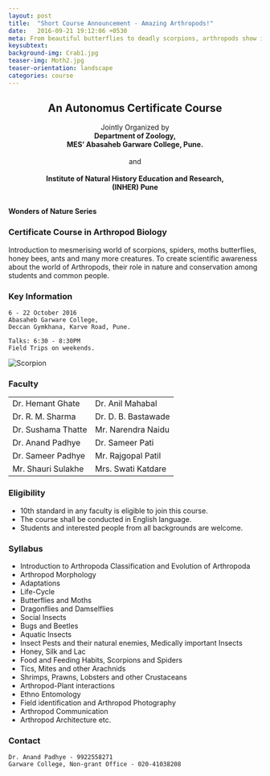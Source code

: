 ```yaml
---
layout: post
title:  "Short Course Announcement - Amazing Arthropods!"
date:   2016-09-21 19:12:06 +0530
meta: From beautiful butterflies to deadly scorpions, arthropods show incredible variety. This short course is an introduction to all kinds of insects and other arthropods that inhabit our forests, farms and even our homes. Eminent experts will be speaking on array of topics at this  course which is open to all. 6 - 22 October 2016 at Abasaheb Garware College, Pune. Talks on weekday evening with field sessions on weekends.
keysubtext: 
background-img: Crab1.jpg
teaser-img: Moth2.jpg
teaser-orientation: landscape
categories: course
---
```

<center>
<h2>An Autonomus Certificate Course</h2>

Jointly Organized by <br />
<b>
Department of Zoology,<br />
MES’ Abasaheb Garware College, Pune.<br /><br />
</b>
and<br /><br />
<b>
Institute of Natural History Education and Research, <br />
(INHER) Pune<br /><br />
</b>
</center>

**Wonders of Nature Series**

### Certificate Course in Arthropod Biology

Introduction to mesmerising world of scorpions, spiders, moths butterflies, honey bees, ants and many more creatures.
To create scientific awareness about the world of Arthropods, their role in nature and conservation among students and common people.

### Key Information ###
    6 - 22 October 2016
    Abasaheb Garware College, 
    Deccan Gymkhana, Karve Road, Pune.

    Talks: 6:30 - 8:30PM
    Field Trips on weekends.

<img src="{{ site.base_url}}/assets/imgs/Scorpion1.jpg" class="img-responsive" alt="Scorpion">


### Faculty
<table class="table table-striped">
<tr><td>Dr. Hemant Ghate</td><td>Dr. Anil Mahabal</td></tr>
<tr><td>Dr. R. M. Sharma</td><td>Dr. D. B. Bastawade</td></tr>
<tr><td>Dr. Sushama Thatte</td><td>Mr. Narendra Naidu</td></tr>
<tr><td>Dr. Anand Padhye</td><td>Dr. Sameer Pati</td></tr>
<tr><td>Dr. Sameer Padhye</td><td>Mr. Rajgopal Patil</td></tr>
<tr><td>Mr. Shauri Sulakhe</td><td>Mrs. Swati Katdare</td></tr>
</table>


### Eligibility
+ 10th standard in any faculty is eligible to join this course. 
+ The course shall be conducted in English language. 
+ Students and interested people from all backgrounds are welcome.

### Syllabus
+ Introduction to Arthropoda
Classification and Evolution of Arthropoda
+  Arthropod Morphology
+  Adaptations
+  Life-Cycle
+  Butterflies and Moths
+  Dragonflies and Damselflies
+  Social Insects
+  Bugs and Beetles
+  Aquatic Insects
+  Insect Pests and their natural enemies, Medically important Insects
+  Honey, Silk and Lac
+  Food and Feeding Habits, Scorpions and Spiders
+  Tics, Mites and other Arachnids
+  Shrimps, Prawns, Lobsters and other Crustaceans
+  Arthropod-Plant interactions
+  Ethno Entomology
+  Field identification and Arthropod Photography
+  Arthropod Communication
+  Arthropod Architecture etc.

### Contact
    Dr. Anand Padhye - 9922558271
    Garware College, Non-grant Office - 020-41038208
